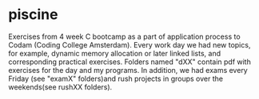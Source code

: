 # piscine
Exercises from 4 week C bootcamp as a part of application process to Codam (Coding College Amsterdam).
Every work day we had new topics, for example, dynamic memory allocation or later linked lists, and corresponding practical exercises. Folders named "dXX" contain pdf with exercises for the day and my programs. In addition, we had exams every Friday (see "examX" folders)and rush projects in groups over the weekends(see rushXX folders).
